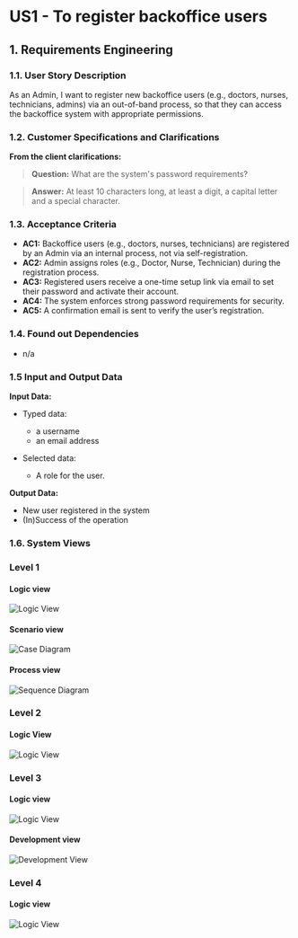 # US1 - To register backoffice users 


## 1. Requirements Engineering

### 1.1. User Story Description

As an Admin, I want to register new backoffice users (e.g., doctors, nurses, technicians, admins) via an out-of-band process, so that they can access the backoffice system with appropriate permissions.

### 1.2. Customer Specifications and Clarifications

**From the client clarifications:**

> **Question:** What are the system's password requirements?

> **Answer:** At least 10 characters long, at least a digit, a capital letter and a special character.


### 1.3. Acceptance Criteria

* **AC1:** Backoffice users (e.g., doctors, nurses, technicians) are registered by an Admin via an internal
process, not via self-registration.
* **AC2:** Admin assigns roles (e.g., Doctor, Nurse, Technician) during the registration process.
* **AC3:** Registered users receive a one-time setup link via email to set their password and activate their
account.
* **AC4:** The system enforces strong password requirements for security.
* **AC5:** A confirmation email is sent to verify the user’s registration. 



### 1.4. Found out Dependencies

* n/a

### 1.5 Input and Output Data

**Input Data:**

* Typed data:
    * a username
    * an email address

* Selected data:
    * A role for the user.

**Output Data:**

* New user registered in the system
* (In)Success of the operation

### 1.6. System Views

### Level 1


#### Logic view

![Logic View](views/level1-logic.svg)


#### Scenario view

![Case Diagram](views/case-diagram.svg)

#### Process view

![Sequence Diagram](views/sequence-diagram.svg)


### Level 2

#### Logic View

![Logic View](views/logic-view-lvl2.svg)


### Level 3

#### Logic view

![Logic View](views/logic-view-lvl3.svg)


#### Development view

![Development View](views/dev-view-lvl3.svg)

### Level 4

#### Logic view

 ![Logic View](views/logic-view-lvl4.svg)


